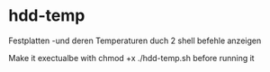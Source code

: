 # hdd-temp
Festplatten -und deren Temperaturen duch 2 shell befehle anzeigen


Make it exectualbe with chmod +x ./hdd-temp.sh before running it
